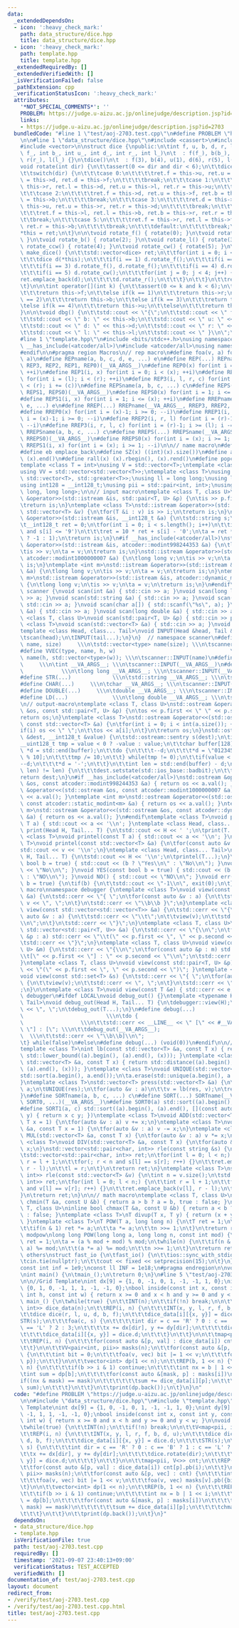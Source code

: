 ```yaml
---
data:
  _extendedDependsOn:
  - icon: ':heavy_check_mark:'
    path: data_structure/dice.hpp
    title: data_structure/dice.hpp
  - icon: ':heavy_check_mark:'
    path: template.hpp
    title: template.hpp
  _extendedRequiredBy: []
  _extendedVerifiedWith: []
  _isVerificationFailed: false
  _pathExtension: cpp
  _verificationStatusIcon: ':heavy_check_mark:'
  attributes:
    '*NOT_SPECIAL_COMMENTS*': ''
    PROBLEM: https://judge.u-aizu.ac.jp/onlinejudge/description.jsp?id=2703
    links:
    - https://judge.u-aizu.ac.jp/onlinejudge/description.jsp?id=2703
  bundledCode: "#line 1 \"test/aoj-2703.test.cpp\"\n#define PROBLEM \"https://judge.u-aizu.ac.jp/onlinejudge/description.jsp?id=2703\"\
    \n\n#line 1 \"data_structure/dice.hpp\"\n#include <cassert>\n#include <iostream>\n\
    #include <vector>\n\nstruct dice {\npublic:\n\tint f, u, b, d, r, l;\n\tdice(int\
    \ f_, int b_, int u_, int d_, int r_, int l_)\n\t  : f(f_), b(b_), u(u_), d(d_),\
    \ r(r_), l(l_) {}\n\tdice()\n\t  : f(3), b(4), u(1), d(6), r(5), l(2) {}\n\n\t\
    void rotate(int dir) {\n\t\tassert(0 <= dir and dir < 6);\n\t\tdice ret(*this);\n\
    \t\tswitch(dir) {\n\t\t\tcase 0:\n\t\t\t\tret.f = this->u, ret.u = this->b, ret.b\
    \ = this->d, ret.d = this->f;\n\t\t\t\tbreak;\n\t\t\tcase 1:\n\t\t\t\tret.d =\
    \ this->r, ret.l = this->d, ret.u = this->l, ret.r = this->u;\n\t\t\t\tbreak;\n\
    \t\t\tcase 2:\n\t\t\t\tret.f = this->d, ret.u = this->f, ret.b = this->u, ret.d\
    \ = this->b;\n\t\t\t\tbreak;\n\t\t\tcase 3:\n\t\t\t\tret.d = this->l, ret.l =\
    \ this->u, ret.u = this->r, ret.r = this->d;\n\t\t\t\tbreak;\n\t\t\tcase 4:\n\t\
    \t\t\tret.f = this->l, ret.l = this->b, ret.b = this->r, ret.r = this->f;\n\t\t\
    \t\tbreak;\n\t\t\tcase 5:\n\t\t\t\tret.f = this->r, ret.l = this->f, ret.b = this->l,\
    \ ret.r = this->b;\n\t\t\t\tbreak;\n\t\t\tdefault:\n\t\t\t\tbreak;\n\t\t}\n\t\t\
    *this = ret;\n\t}\n\n\tvoid rotate_f() { rotate(0); }\n\tvoid rotate_r() { rotate(1);\
    \ }\n\tvoid rotate_b() { rotate(2); }\n\tvoid rotate_l() { rotate(3); }\n\tvoid\
    \ rotate_ccw() { rotate(4); }\n\tvoid rotate_cw() { rotate(5); }\n\n\tstd::vector<dice>\
    \ make_dice() {\n\t\tstd::vector<dice> ret;\n\t\tfor(int i = 0; i < 6; i++) {\n\
    \t\t\tdice d(*this);\n\t\t\tif(i == 1) d.rotate_f();\n\t\t\tif(i == 2) d.rotate_b();\n\
    \t\t\tif(i == 3) d.rotate_f(), d.rotate_f();\n\t\t\tif(i == 4) d.rotate_ccw();\n\
    \t\t\tif(i == 5) d.rotate_cw();\n\t\t\tfor(int j = 0; j < 4; j++) {\n\t\t\t\t\
    ret.emplace_back(d);\n\t\t\t\td.rotate_r();\n\t\t\t}\n\t\t}\n\t\treturn ret;\n\
    \t}\n\n\tint operator[](int k) {\n\t\tassert(0 <= k and k < 6);\n\t\tif(k == 0)\n\
    \t\t\treturn this->f;\n\t\telse if(k == 1)\n\t\t\treturn this->r;\n\t\telse if(k\
    \ == 2)\n\t\t\treturn this->b;\n\t\telse if(k == 3)\n\t\t\treturn this->l;\n\t\
    \telse if(k == 4)\n\t\t\treturn this->u;\n\t\telse\n\t\t\treturn this->d;\n\t\
    }\n\n\tvoid dbg() {\n\t\tstd::cout << \"{\";\n\t\tstd::cout << \" f: \" << this->f;\n\
    \t\tstd::cout << \" b: \" << this->b;\n\t\tstd::cout << \" u: \" << this->u;\n\
    \t\tstd::cout << \" d: \" << this->d;\n\t\tstd::cout << \" r: \" << this->r;\n\
    \t\tstd::cout << \" l: \" << this->l;\n\t\tstd::cout << \" }\\n\";\n\t}\n};\n\
    #line 1 \"template.hpp\"\n#include <bits/stdc++.h>\nusing namespace std;\n#if\
    \ __has_include(<atcoder/all>)\n#include <atcoder/all>\nusing namespace atcoder;\n\
    #endif\n\n#pragma region Macros\n// rep macro\n#define foa(v, a) for(auto &v :\
    \ a)\n#define REPname(a, b, c, d, e, ...) e\n#define REP(...) REPname(__VA_ARGS__,\
    \ REP3, REP2, REP1, REP0)(__VA_ARGS__)\n#define REP0(x) for(int i = 0; i < (x);\
    \ ++i)\n#define REP1(i, x) for(int i = 0; i < (x); ++i)\n#define REP2(i, l, r)\
    \ for(int i = (l); i < (r); ++i)\n#define REP3(i, l, r, c) for(int i = (l); i\
    \ < (r); i += (c))\n#define REPSname(a, b, c, ...) c\n#define REPS(...) REPSname(__VA_ARGS__,\
    \ REPS1, REPS0)(__VA_ARGS__)\n#define REPS0(x) for(int i = 1; i <= (x); ++i)\n\
    #define REPS1(i, x) for(int i = 1; i <= (x); ++i)\n#define RREPname(a, b, c, d,\
    \ e, ...) e\n#define RREP(...) RREPname(__VA_ARGS__, RREP3, RREP2, RREP1, RREP0)(__VA_ARGS__)\n\
    #define RREP0(x) for(int i = (x)-1; i >= 0; --i)\n#define RREP1(i, x) for(int\
    \ i = (x)-1; i >= 0; --i)\n#define RREP2(i, r, l) for(int i = (r)-1; i >= (l);\
    \ --i)\n#define RREP3(i, r, l, c) for(int i = (r)-1; i >= (l); i -= (c))\n#define\
    \ RREPSname(a, b, c, ...) c\n#define RREPS(...) RREPSname(__VA_ARGS__, RREPS1,\
    \ RREPS0)(__VA_ARGS__)\n#define RREPS0(x) for(int i = (x); i >= 1; --i)\n#define\
    \ RREPS1(i, x) for(int i = (x); i >= 1; --i)\n\n// name macro\n#define pb push_back\n\
    #define eb emplace_back\n#define SZ(x) ((int)(x).size())\n#define all(x) (x).begin(),\
    \ (x).end()\n#define rall(x) (x).rbegin(), (x).rend()\n#define popcnt(x) __builtin_popcountll(x)\n\
    template <class T = int>\nusing V = std::vector<T>;\ntemplate <class T = int>\n\
    using VV = std::vector<std::vector<T>>;\ntemplate <class T>\nusing pqup = std::priority_queue<T,\
    \ std::vector<T>, std::greater<T>>;\nusing ll = long long;\nusing ld = long double;\n\
    using int128 = __int128_t;\nusing pii = std::pair<int, int>;\nusing pll = std::pair<long\
    \ long, long long>;\n\n// input macro\ntemplate <class T, class U>\nstd::istream\
    \ &operator>>(std::istream &is, std::pair<T, U> &p) {\n\tis >> p.first >> p.second;\n\
    \treturn is;\n}\ntemplate <class T>\nstd::istream &operator>>(std::istream &is,\
    \ std::vector<T> &v) {\n\tfor(T &i : v) is >> i;\n\treturn is;\n}\nstd::istream\
    \ &operator>>(std::istream &is, __int128_t &a) {\n\tstd::string s;\n\tis >> s;\n\
    \t__int128_t ret = 0;\n\tfor(int i = 0; i < s.length(); i++)\n\t\tif('0' <= s[i]\
    \ and s[i] <= '9')\n\t\t\tret = 10 * ret + s[i] - '0';\n\ta = ret * (s[0] == '-'\
    \ ? -1 : 1);\n\treturn is;\n}\n#if __has_include(<atcoder/all>)\nstd::istream\
    \ &operator>>(std::istream &is, atcoder::modint998244353 &a) {\n\tlong long v;\n\
    \tis >> v;\n\ta = v;\n\treturn is;\n}\nstd::istream &operator>>(std::istream &is,\
    \ atcoder::modint1000000007 &a) {\n\tlong long v;\n\tis >> v;\n\ta = v;\n\treturn\
    \ is;\n}\ntemplate <int m>\nstd::istream &operator>>(std::istream &is, atcoder::static_modint<m>\
    \ &a) {\n\tlong long v;\n\tis >> v;\n\ta = v;\n\treturn is;\n}\ntemplate <int\
    \ m>\nstd::istream &operator>>(std::istream &is, atcoder::dynamic_modint<m> &a)\
    \ {\n\tlong long v;\n\tis >> v;\n\ta = v;\n\treturn is;\n}\n#endif\nnamespace\
    \ scanner {\nvoid scan(int &a) { std::cin >> a; }\nvoid scan(long long &a) { std::cin\
    \ >> a; }\nvoid scan(std::string &a) { std::cin >> a; }\nvoid scan(char &a) {\
    \ std::cin >> a; }\nvoid scan(char a[]) { std::scanf(\"%s\", a); }\nvoid scan(double\
    \ &a) { std::cin >> a; }\nvoid scan(long double &a) { std::cin >> a; }\ntemplate\
    \ <class T, class U>\nvoid scan(std::pair<T, U> &p) { std::cin >> p; }\ntemplate\
    \ <class T>\nvoid scan(std::vector<T> &a) { std::cin >> a; }\nvoid INPUT() {}\n\
    template <class Head, class... Tail>\nvoid INPUT(Head &head, Tail &... tail) {\n\
    \tscan(head);\n\tINPUT(tail...);\n}\n}  // namespace scanner\n#define VEC(type,\
    \ name, size)     \\\n\tstd::vector<type> name(size); \\\n\tscanner::INPUT(name)\n\
    #define VVEC(type, name, h, w)                                    \\\n\tstd::vector<std::vector<type>>\
    \ name(h, std::vector<type>(w)); \\\n\tscanner::INPUT(name)\n#define INT(...)\
    \     \\\n\tint __VA_ARGS__; \\\n\tscanner::INPUT(__VA_ARGS__)\n#define LL(...)\
    \            \\\n\tlong long __VA_ARGS__; \\\n\tscanner::INPUT(__VA_ARGS__)\n\
    #define STR(...)             \\\n\tstd::string __VA_ARGS__; \\\n\tscanner::INPUT(__VA_ARGS__)\n\
    #define CHAR(...)     \\\n\tchar __VA_ARGS__; \\\n\tscanner::INPUT(__VA_ARGS__)\n\
    #define DOUBLE(...)     \\\n\tdouble __VA_ARGS__; \\\n\tscanner::INPUT(__VA_ARGS__)\n\
    #define LD(...)              \\\n\tlong double __VA_ARGS__; \\\n\tscanner::INPUT(__VA_ARGS__)\n\
    \n// output-macro\ntemplate <class T, class U>\nstd::ostream &operator<<(std::ostream\
    \ &os, const std::pair<T, U> &p) {\n\tos << p.first << \" \" << p.second;\n\t\
    return os;\n}\ntemplate <class T>\nstd::ostream &operator<<(std::ostream &os,\
    \ const std::vector<T> &a) {\n\tfor(int i = 0; i < int(a.size()); ++i) {\n\t\t\
    if(i) os << \" \";\n\t\tos << a[i];\n\t}\n\treturn os;\n}\nstd::ostream &operator<<(std::ostream\
    \ &dest, __int128_t &value) {\n\tstd::ostream::sentry s(dest);\n\tif(s) {\n\t\t\
    __uint128_t tmp = value < 0 ? -value : value;\n\t\tchar buffer[128];\n\t\tchar\
    \ *d = std::end(buffer);\n\t\tdo {\n\t\t\t--d;\n\t\t\t*d = \"0123456789\"[tmp\
    \ % 10];\n\t\t\ttmp /= 10;\n\t\t} while(tmp != 0);\n\t\tif(value < 0) {\n\t\t\t\
    --d;\n\t\t\t*d = '-';\n\t\t}\n\t\tint len = std::end(buffer) - d;\n\t\tif(dest.rdbuf()->sputn(d,\
    \ len) != len) {\n\t\t\tdest.setstate(std::ios_base::badbit);\n\t\t}\n\t}\n\t\
    return dest;\n}\n#if __has_include(<atcoder/all>)\nstd::ostream &operator<<(std::ostream\
    \ &os, const atcoder::modint998244353 &a) { return os << a.val(); }\nstd::ostream\
    \ &operator<<(std::ostream &os, const atcoder::modint1000000007 &a) { return os\
    \ << a.val(); }\ntemplate <int m>\nstd::ostream &operator<<(std::ostream &os,\
    \ const atcoder::static_modint<m> &a) { return os << a.val(); }\ntemplate <int\
    \ m>\nstd::ostream &operator<<(std::ostream &os, const atcoder::dynamic_modint<m>\
    \ &a) { return os << a.val(); }\n#endif\ntemplate <class T>\nvoid print(const\
    \ T a) { std::cout << a << '\\n'; }\ntemplate <class Head, class... Tail>\nvoid\
    \ print(Head H, Tail... T) {\n\tstd::cout << H << ' ';\n\tprint(T...);\n}\ntemplate\
    \ <class T>\nvoid printel(const T a) { std::cout << a << '\\n'; }\ntemplate <class\
    \ T>\nvoid printel(const std::vector<T> &a) {\n\tfor(const auto &v : a)\n\t\t\
    std::cout << v << '\\n';\n}\ntemplate <class Head, class... Tail>\nvoid printel(Head\
    \ H, Tail... T) {\n\tstd::cout << H << '\\n';\n\tprintel(T...);\n}\nvoid Yes(const\
    \ bool b = true) { std::cout << (b ? \"Yes\\n\" : \"No\\n\"); }\nvoid No() { std::cout\
    \ << \"No\\n\"; }\nvoid YES(const bool b = true) { std::cout << (b ? \"YES\\n\"\
    \ : \"NO\\n\"); }\nvoid NO() { std::cout << \"NO\\n\"; }\nvoid err(const bool\
    \ b = true) {\n\tif(b) {\n\t\tstd::cout << \"-1\\n\", exit(0);\n\t}\n}\n\n//debug\
    \ macro\nnamespace debugger {\ntemplate <class T>\nvoid view(const std::vector<T>\
    \ &a) {\n\tstd::cerr << \"{ \";\n\tfor(const auto &v : a) {\n\t\tstd::cerr <<\
    \ v << \", \";\n\t}\n\tstd::cerr << \"\\b\\b }\";\n}\ntemplate <class T>\nvoid\
    \ view(const std::vector<std::vector<T>> &a) {\n\tstd::cerr << \"{\\n\";\n\tfor(const\
    \ auto &v : a) {\n\t\tstd::cerr << \"\\t\";\n\t\tview(v);\n\t\tstd::cerr << \"\
    \\n\";\n\t}\n\tstd::cerr << \"}\";\n}\ntemplate <class T, class U>\nvoid view(const\
    \ std::vector<std::pair<T, U>> &a) {\n\tstd::cerr << \"{\\n\";\n\tfor(const auto\
    \ &p : a) std::cerr << \"\\t(\" << p.first << \", \" << p.second << \")\\n\";\n\
    \tstd::cerr << \"}\";\n}\ntemplate <class T, class U>\nvoid view(const std::map<T,\
    \ U> &m) {\n\tstd::cerr << \"{\\n\";\n\tfor(const auto &p : m) std::cerr << \"\
    \\t[\" << p.first << \"] : \" << p.second << \"\\n\";\n\tstd::cerr << \"}\";\n\
    }\ntemplate <class T, class U>\nvoid view(const std::pair<T, U> &p) { std::cerr\
    \ << \"(\" << p.first << \", \" << p.second << \")\"; }\ntemplate <class T>\n\
    void view(const std::set<T> &s) {\n\tstd::cerr << \"{ \";\n\tfor(auto &v : s)\
    \ {\n\t\tview(v);\n\t\tstd::cerr << \", \";\n\t}\n\tstd::cerr << \"\\b\\b }\"\
    ;\n}\n\ntemplate <class T>\nvoid view(const T &e) { std::cerr << e; }\n}  // namespace\
    \ debugger\n#ifdef LOCAL\nvoid debug_out() {}\ntemplate <typename Head, typename...\
    \ Tail>\nvoid debug_out(Head H, Tail... T) {\n\tdebugger::view(H);\n\tstd::cerr\
    \ << \", \";\n\tdebug_out(T...);\n}\n#define debug(...)                      \
    \                          \\\n\tdo {                                        \
    \                  \\\n\t\tstd::cerr << __LINE__ << \" [\" << #__VA_ARGS__ <<\
    \ \"] : [\"; \\\n\t\tdebug_out(__VA_ARGS__);                                 \
    \  \\\n\t\tstd::cerr << \"\\b\\b]\\n\";                                   \\\n\
    \t} while(false)\n#else\n#define debug(...) (void(0))\n#endif\n\n// vector macro\n\
    template <class T>\nint lb(const std::vector<T> &a, const T x) { return std::distance((a).begin(),\
    \ std::lower_bound((a).begin(), (a).end(), (x))); }\ntemplate <class T>\nint ub(const\
    \ std::vector<T> &a, const T x) { return std::distance((a).begin(), std::upper_bound((a).begin(),\
    \ (a).end(), (x))); }\ntemplate <class T>\nvoid UNIQUE(std::vector<T> &a) {\n\t\
    std::sort(a.begin(), a.end());\n\ta.erase(std::unique(a.begin(), a.end()), a.end());\n\
    }\ntemplate <class T>\nstd::vector<T> press(std::vector<T> &a) {\n\tauto res =\
    \ a;\n\tUNIQUE(res);\n\tfor(auto &v : a)\n\t\tv = lb(res, v);\n\treturn res;\n\
    }\n#define SORTname(a, b, c, ...) c\n#define SORT(...) SORTname(__VA_ARGS__, SORT1,\
    \ SORT0, ...)(__VA_ARGS__)\n#define SORT0(a) std::sort((a).begin(), (a).end())\n\
    #define SORT1(a, c) std::sort((a).begin(), (a).end(), [](const auto x, const auto\
    \ y) { return x c y; })\ntemplate <class T>\nvoid ADD(std::vector<T> &a, const\
    \ T x = 1) {\n\tfor(auto &v : a) v += x;\n}\ntemplate <class T>\nvoid SUB(std::vector<T>\
    \ &a, const T x = 1) {\n\tfor(auto &v : a) v -= x;\n}\ntemplate <class T>\nvoid\
    \ MUL(std::vector<T> &a, const T x) {\n\tfor(auto &v : a) v *= x;\n}\ntemplate\
    \ <class T>\nvoid DIV(std::vector<T> &a, const T x) {\n\tfor(auto &v : a) v /=\
    \ x;\n}\nstd::vector<std::pair<char, int>> rle(const string &s) {\n\tint n = s.size();\n\
    \tstd::vector<std::pair<char, int>> ret;\n\tfor(int l = 0; l < n;) {\n\t\tint\
    \ r = l + 1;\n\t\tfor(; r < n and s[l] == s[r]; r++) {}\n\t\tret.emplace_back(s[l],\
    \ r - l);\n\t\tl = r;\n\t}\n\treturn ret;\n}\ntemplate <class T>\nstd::vector<std::pair<T,\
    \ int>> rle(const std::vector<T> &v) {\n\tint n = v.size();\n\tstd::vector<std::pair<T,\
    \ int>> ret;\n\tfor(int l = 0; l < n;) {\n\t\tint r = l + 1;\n\t\tfor(; r < n\
    \ and v[l] == v[r]; r++) {}\n\t\tret.emplace_back(v[l], r - l);\n\t\tl = r;\n\t\
    }\n\treturn ret;\n}\n\n// math macro\ntemplate <class T, class U>\ninline bool\
    \ chmin(T &a, const U &b) { return a > b ? a = b, true : false; }\ntemplate <class\
    \ T, class U>\ninline bool chmax(T &a, const U &b) { return a < b ? a = b, true\
    \ : false; }\ntemplate <class T>\nT divup(T x, T y) { return (x + y - 1) / y;\
    \ }\ntemplate <class T>\nT POW(T a, long long n) {\n\tT ret = 1;\n\twhile(n) {\n\
    \t\tif(n & 1) ret *= a;\n\t\ta *= a;\n\t\tn >>= 1;\n\t}\n\treturn ret;\n}\n//\
    \ modpow\nlong long POW(long long a, long long n, const int mod) {\n\tlong long\
    \ ret = 1;\n\ta = (a % mod + mod) % mod;\n\twhile(n) {\n\t\tif(n & 1) (ret *=\
    \ a) %= mod;\n\t\t(a *= a) %= mod;\n\t\tn >>= 1;\n\t}\n\treturn ret;\n}\n\n//\
    \ others\nstruct fast_io {\n\tfast_io() {\n\t\tios::sync_with_stdio(false);\n\t\
    \tcin.tie(nullptr);\n\t\tcout << fixed << setprecision(15);\n\t}\n} fast_io_;\n\
    const int inf = 1e9;\nconst ll INF = 1e18;\n#pragma endregion\n\nvoid main_();\n\
    \nint main() {\n\tmain_();\n\treturn 0;\n}\n#line 5 \"test/aoj-2703.test.cpp\"\
    \n\n//Grid Template\nint dx[9] = {1, 0, -1, 0, 1, -1, -1, 1, 0};\nint dy[9] =\
    \ {0, 1, 0, -1, 1, 1, -1, -1, 0};\nbool inside(const int x, const int y, const\
    \ int h, const int w) { return x >= 0 and x < h and y >= 0 and y < w; }\n\nvoid\
    \ main_() {\n\twhile(true) {\n\t\tINT(n);\n\t\tif(!n) break;\n\n\t\tV<map<pii,\
    \ int>> dice_data(n);\n\t\tREP(i, n) {\n\t\t\tINT(x, y, l, r, f, b, d, u);\n\t\
    \t\tdice dice(r, l, u, d, b, f);\n\t\t\tdice_data[i][{x, y}] = dice.d;\n\t\t\t\
    STR(s);\n\t\t\tfoa(c, s) {\n\t\t\t\tint dir = c == 'R' ? 0 : c == 'B' ? 1 : c\
    \ == 'L' ? 2 : 3;\n\t\t\t\tx += dx[dir], y += dy[dir];\n\t\t\t\tdice.rotate(dir);\n\
    \t\t\t\tdice_data[i][{x, y}] = dice.d;\n\t\t\t}\n\t\t}\n\n\t\tmap<pii, V<>> cnt;\n\
    \t\tREP(i, n) {\n\t\t\tfor(const auto &[p, val] : dice_data[i]) cnt[p].pb(i);\n\
    \t\t}\n\n\t\tVV<pair<int, pii>> masks(n);\n\t\tfor(const auto &[p, vec] : cnt)\
    \ {\n\t\t\tint bit = 0;\n\t\t\tfoa(v, vec) bit |= 1 << v;\n\t\t\tfoa(v, vec) masks[v].pb({bit,\
    \ p});\n\t\t}\n\n\t\tvector<int> dp(1 << n);\n\t\tREP(b, 1 << n) {\n\t\t\tREP(i,\
    \ n) {\n\t\t\t\tif(b >> i & 1) continue;\n\t\t\t\tint nx = b | 1 << i;\n\t\t\t\
    \tint sum = dp[b];\n\t\t\t\tfor(const auto &[mask, p] : masks[i])\n\t\t\t\t\t\
    if((nx & mask) == mask)\n\t\t\t\t\t\tsum += dice_data[i][p];\n\t\t\t\tchmax(dp[nx],\
    \ sum);\n\t\t\t}\n\t\t}\n\t\tprint(dp.back());\n\t}\n}\n"
  code: "#define PROBLEM \"https://judge.u-aizu.ac.jp/onlinejudge/description.jsp?id=2703\"\
    \n\n#include \"data_structure/dice.hpp\"\n#include \"template.hpp\"\n\n//Grid\
    \ Template\nint dx[9] = {1, 0, -1, 0, 1, -1, -1, 1, 0};\nint dy[9] = {0, 1, 0,\
    \ -1, 1, 1, -1, -1, 0};\nbool inside(const int x, const int y, const int h, const\
    \ int w) { return x >= 0 and x < h and y >= 0 and y < w; }\n\nvoid main_() {\n\
    \twhile(true) {\n\t\tINT(n);\n\t\tif(!n) break;\n\n\t\tV<map<pii, int>> dice_data(n);\n\
    \t\tREP(i, n) {\n\t\t\tINT(x, y, l, r, f, b, d, u);\n\t\t\tdice dice(r, l, u,\
    \ d, b, f);\n\t\t\tdice_data[i][{x, y}] = dice.d;\n\t\t\tSTR(s);\n\t\t\tfoa(c,\
    \ s) {\n\t\t\t\tint dir = c == 'R' ? 0 : c == 'B' ? 1 : c == 'L' ? 2 : 3;\n\t\t\
    \t\tx += dx[dir], y += dy[dir];\n\t\t\t\tdice.rotate(dir);\n\t\t\t\tdice_data[i][{x,\
    \ y}] = dice.d;\n\t\t\t}\n\t\t}\n\n\t\tmap<pii, V<>> cnt;\n\t\tREP(i, n) {\n\t\
    \t\tfor(const auto &[p, val] : dice_data[i]) cnt[p].pb(i);\n\t\t}\n\n\t\tVV<pair<int,\
    \ pii>> masks(n);\n\t\tfor(const auto &[p, vec] : cnt) {\n\t\t\tint bit = 0;\n\
    \t\t\tfoa(v, vec) bit |= 1 << v;\n\t\t\tfoa(v, vec) masks[v].pb({bit, p});\n\t\
    \t}\n\n\t\tvector<int> dp(1 << n);\n\t\tREP(b, 1 << n) {\n\t\t\tREP(i, n) {\n\t\
    \t\t\tif(b >> i & 1) continue;\n\t\t\t\tint nx = b | 1 << i;\n\t\t\t\tint sum\
    \ = dp[b];\n\t\t\t\tfor(const auto &[mask, p] : masks[i])\n\t\t\t\t\tif((nx &\
    \ mask) == mask)\n\t\t\t\t\t\tsum += dice_data[i][p];\n\t\t\t\tchmax(dp[nx], sum);\n\
    \t\t\t}\n\t\t}\n\t\tprint(dp.back());\n\t}\n}"
  dependsOn:
  - data_structure/dice.hpp
  - template.hpp
  isVerificationFile: true
  path: test/aoj-2703.test.cpp
  requiredBy: []
  timestamp: '2021-09-07 23:40:13+09:00'
  verificationStatus: TEST_ACCEPTED
  verifiedWith: []
documentation_of: test/aoj-2703.test.cpp
layout: document
redirect_from:
- /verify/test/aoj-2703.test.cpp
- /verify/test/aoj-2703.test.cpp.html
title: test/aoj-2703.test.cpp
---
```

